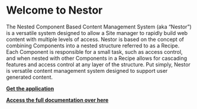 # Welcome to Nestor

The Nested Component Based Content Management System (aka “Nestor”) is a versatile system designed to allow a Site manager to rapidly build web content with multiple levels of access.  Nestor is based on the concept of combining Components into a nested structure referred to as a Recipe.   Each Component is responsible for a small task, such as access control, and when nested with other Components in a Recipe allows for cascading features and access control at any layer of the structure.   Put simply, Nestor is versatile content management system designed to support user generated content.   


**[ Get the application ](https://github.com/nestor-cms/nestor)**

**[ Access the full documentation over here ](https://nestor-cms.github.io/docs/)**
